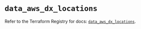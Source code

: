 # `data_aws_dx_locations`

Refer to the Terraform Registry for docs: [`data_aws_dx_locations`](https://registry.terraform.io/providers/hashicorp/aws/6.0.0/docs/data-sources/dx_locations).

